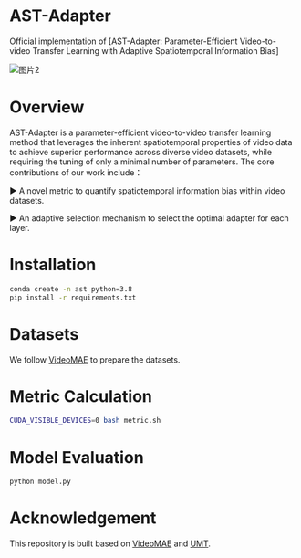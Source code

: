 # AST-Adapter
Official implementation of [AST-Adapter: Parameter-Efficient Video-to-video Transfer Learning with Adaptive Spatiotemporal Information Bias]



![图片2](https://github.com/user-attachments/assets/eafdc0f4-f43c-4e14-ab6a-de536f0fbe6e)


# Overview
AST-Adapter is a parameter-efficient video-to-video transfer learning method that leverages the inherent spatiotemporal properties of video data to achieve superior performance across diverse video datasets, while requiring the tuning of only a minimal number of parameters.
The core contributions of our work include：

▶️ A novel metric to quantify spatiotemporal information bias within video datasets.

▶️ An adaptive selection mechanism to select the optimal adapter for each layer.

# Installation

```bash
conda create -n ast python=3.8
pip install -r requirements.txt
```

# Datasets 
We follow [VideoMAE](https://github.com/MCG-NJU/VideoMAE/blob/main/DATASET.md) to prepare the datasets. 
# Metric Calculation
```bash
CUDA_VISIBLE_DEVICES=0 bash metric.sh
```
# Model Evaluation
```bash
python model.py
```
# Acknowledgement
This repository is built based on [VideoMAE](https://github.com/MCG-NJU/VideoMAE) and [UMT](https://github.com/OpenGVLab/unmasked_teacher).
